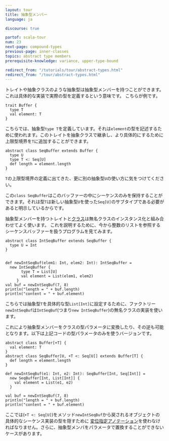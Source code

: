 ```yaml
---
layout: tour
title: 抽象型メンバー
language: ja

discourse: true

partof: scala-tour
num: 23
next-page: compound-types
previous-page: inner-classes
topics: abstract type members
prerequisite-knowledge: variance, upper-type-bound

redirect_from: "/tutorials/tour/abstract-types.html"
redirect_from: "/tour/abstract-types.html"
---
```


トレイトや抽象クラスのような抽象型は抽象型メンバーを持つことができます。
これは具体的な実装で実際の型を定義するという意味です。
こちらが例です。

```tut
trait Buffer {
  type T
  val element: T
}
```
こちらでは、抽象型`type T`を定義しています。それは`element`の型を記述するために使われます。このトレイトを抽象クラスで継承し、より具体的にするために上限型境界を`T`に追加することができます。

```tut
abstract class SeqBuffer extends Buffer {
  type U
  type T <: Seq[U]
  def length = element.length
}
```
`T`の上限型境界の定義に出てきた、更に別の抽象型`U`の使い方に気をつけてください。

この`class SeqBuffer`はこのバッファーの中にシーケンスのみを保持することができます。それは型`T`は新しい抽象型`U`を使った`Seq[U]`のサブタイプである必要があると明示しているからです。

抽象型メンバーを持つトレイトと[クラス](classes.html)は無名クラスのインスタンス化と組み合わせてよく使います。
これを説明するために、今から整数のリストを参照するシーケンスバッファーを扱うプログラムを見てみます。

```tut
abstract class IntSeqBuffer extends SeqBuffer {
  type U = Int
}


def newIntSeqBuf(elem1: Int, elem2: Int): IntSeqBuffer =
  new IntSeqBuffer {
       type T = List[U]
       val element = List(elem1, elem2)
     }
val buf = newIntSeqBuf(7, 8)
println("length = " + buf.length)
println("content = " + buf.element)
```
こちらでは抽象型`T`を具体的な型`List[Int]`に設定するために、ファクトリー`newIntSeqBuf`は`IntSeqBuf`(つまり`new IntSeqBuffer`)の無名クラスの実装を使います。

これにより抽象型メンバーをクラスの型パラメータに変換したり、その逆も可能となります。以下は上記コードの型パラメータのみを使うバージョンです。

```tut
abstract class Buffer[+T] {
  val element: T
}
abstract class SeqBuffer[U, +T <: Seq[U]] extends Buffer[T] {
  def length = element.length
}

def newIntSeqBuf(e1: Int, e2: Int): SeqBuffer[Int, Seq[Int]] =
  new SeqBuffer[Int, List[Int]] {
    val element = List(e1, e2)
  }

val buf = newIntSeqBuf(7, 8)
println("length = " + buf.length)
println("content = " + buf.element)
```
ここでは(`+T <: Seq[U]`)をメソッド`newIntSeqBuf`から戻されるオブジェクトの具体的なシーケンス実装の型を隠すために [変位指定アノテーション](variances.html)を使わなければなりません。さらに、抽象型メンバをパラメータで置換することができないケースがあります。
